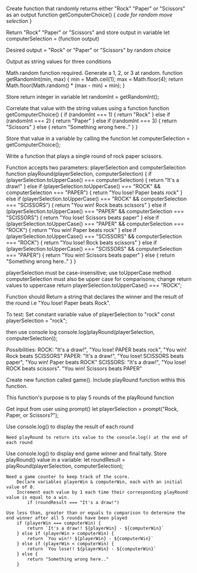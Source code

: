 Create function that randomly returns either "Rock" "Paper" or "Scissors" as an output
function getComputerChoice() {
    *code for random move selection*
}

Return "Rock" "Paper" or "Scissors" and store output in variable 
let computerSelection = (function output)

Desired output = "Rock" or "Paper" or "Scissors" by random choice

Output as string values for three conditions

Math.random function required. Generate a 1, 2, or 3 at random.
function getRandomInt(min, max) {
    min = Math.ceil(1);
    max = Math.floor(4);
    return Math.floor(Math.random() * (max - min) + min);
}

Store return integer in variable
let randomInt = getRandomInt();

Correlate that value with the string values using a function
function getComputerChoice() {
    if (randomInt === 1) {
        return "Rock"
    } else if (randomInt === 2) {
        return "Paper"
    } else if (randomInt === 3) {
        return "Scissors"
    } else {
        return "Something wrong here.."
    }
}

Store that value in a variable by calling the function
let computerSelection = getComputerChoice();



Write a function that plays a single round of rock paper scissors.

Function accepts two parameters: playerSelection and computerSelection
    function playRound(playerSelection, computerSelection) {
        if (playerSelection.toUpperCase() === computerSelection) {
            return "It's a draw!"
        } else if (playerSelection.toUpperCase() === "ROCK" && computerSelection === "PAPER") {
            return "You lose! Paper beats rock"
        } else if (playerSelection.toUpperCase() === "ROCK" && computerSelection === "SCISSORS") {
            return "You win! Rock beats scissors"
        } else if (playerSelection.toUpperCase() === "PAPER" && computerSelection === "SCISSORS") {
            return "You lose! Scissors beats paper"
        } else if (playerSelection.toUpperCase() === "PAPER" && computerSelection === "ROCK") {
            return "You win! Paper beats rock"
        } else if (playerSelection.toUpperCase() === "SCISSORS" && computerSelection === "ROCK") {
            return "You lose! Rock beats scissors"
        } else if (playerSelection.toUpperCase() === "SCISSORS" && computerSelection === "PAPER") {
            return "You win! Scissors beats paper"
        } else {
            return "Something wrong here.."
        }
    }

playerSelection must be case-insensitive; use toUpperCase method
computerSelection must also be upper case for comparisons; change return values to uppercase
    return playerSelection.toUpperCase() === "ROCK"; 


Function should Return a string that declares the winner and the result of the round
i.e "You lose! Paper beats Rock". 

To test: Set constant variable value of playerSelection to "rock"
    const playerSelection = "rock";

then use console log
    console.log(playRound(playerSelection, computerSelection));



Possibilities:
ROCK: "It's a draw!", "You lose! PAPER beats rock", "You win! Rock beats SCISSORS"
PAPER: "It's a draw!", "You lose! SCISSORS beats paper", "You win! Paper beats ROCK"
SCISSORS: "It's a draw!", "You lose! ROCK beats scissors". "You win! Scissors beats PAPER"



Create new function called game(). Include playRound function withis this function.

This function's purpose is to play 5 rounds of the playRound function

Get input from user using prompt()
    let playerSelection = prompt("Rock, Paper, or Scissors?");

Use console.log() to display the result of each round 

    Need playRound to return its value to the console.log() at the end of each round

Use console.log() to display end game winner and final tally.
Store playRound() value in a variable:
    let roundResult = playRound(playerSelection, computerSelection);

    Need a game counter to keep track of the score.
        Declare variables playerWin & computerWin, each with an initial value of 0.
        Increment each value by 1 each time their corresponding playRound value is equal to a win.
            if (roundResult === "It's a draw!")
    
    Use less than, greater than or equals to comparison to determine the end winner after all 5 rounds have been played
        if (playerWin === computerWin) {
            return `It's a draw!! ${playerWin} - ${computerWin}`
        } else if (playerWin > computerWin) {
            return `You win!! ${playerWin} - ${computerWin}`
        } else if (playerWin < computerWin) {
            return `You lose!! ${playerWin} - ${computerWin}`
        } else {
            return "Something wrong here.."
        }